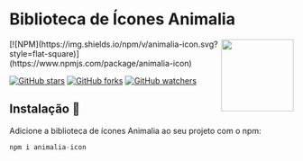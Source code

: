 # **Biblioteca de Ícones Animalia**

<img src="/meta/.png" width="128" align="right" />
[![NPM](https://img.shields.io/npm/v/animalia-icon.svg?style=flat-square)](https://www.npmjs.com/package/animalia-icon)

[![GitHub stars](https://img.shields.io/github/stars/animalia-icon?style=flat-square&label=Star)](https://github.com/animalia-icon/web)
[![GitHub forks](https://img.shields.io/github/forks/animalia-icon?style=flat-square&label=Fork)](https://github.com/animalia-icon/fork)
[![GitHub watchers](https://img.shields.io/github/watchers/animalia-icon?style=flat-square&label=Watch)](https://github.com/animaliads/animalia-icon)

## **Instalação 💾**

Adicione a biblioteca de ícones Animalia ao seu projeto com o npm:

```jsx
npm i animalia-icon
```
